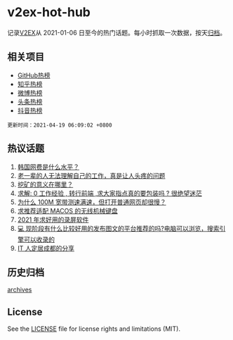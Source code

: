 # v2ex-hot-hub

 记录[V2EX](https://www.v2ex.com/)从 2021-01-06 日至今的热门话题。每小时抓取一次数据，按天[归档](archives)。
 
 ## 相关项目

- [GitHub热榜](https://github.com/snaildev/github-hot-hub)
- [知乎热榜](https://github.com/snaildev/zhihu-hot-hub)
- [微博热榜](https://github.com/snaildev/weibo-hot-hub)
- [头条热榜](https://github.com/snaildev/toutiao-hot-hub)
- [抖音热榜](https://github.com/snaildev/douyin-hot-hub)


 `更新时间：2021-04-19 06:09:02 +0800`

## 热议话题

1. [韩国网费是什么水平？](https://www.v2ex.com/t/771392)
1. [老一辈的人无法理解自己的工作，真是让人头疼的问题](https://www.v2ex.com/t/771477)
1. [挖矿的意义在哪里？](https://www.v2ex.com/t/771413)
1. [求解: 0 工作经验 , 转行前端 ,求大家指点真的要包装吗 ? 很绝望迷茫](https://www.v2ex.com/t/771456)
1. [为什么 100M 宽带测速满速，但打开普通网页却很慢？](https://www.v2ex.com/t/771412)
1. [求推荐适配 MACOS 的无线机械键盘](https://www.v2ex.com/t/771490)
1. [2021 年求好用的录屏软件](https://www.v2ex.com/t/771406)
1. [💻 现阶段有什么比较好用的发布图文的平台推荐的吗?电脑可以浏览，搜索引擎可以收录的](https://www.v2ex.com/t/771411)
1. [IT 人定居成都的分享](https://www.v2ex.com/t/771506)

## 历史归档

[archives](archives)

## License

See the [LICENSE](LICENSE) file for license rights and limitations (MIT).
